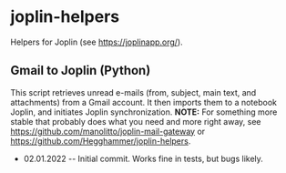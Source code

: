 # joplin-helpers
Helpers for Joplin (see https://joplinapp.org/).

## Gmail to Joplin (Python)
This script retrieves unread e-mails (from, subject, main text, and attachments) from a Gmail account. It then imports them to a notebook Joplin, and initiates Joplin synchronization. **NOTE:** For something more stable that probably does what you need and more right away, see https://github.com/manolitto/joplin-mail-gateway or https://github.com/Hegghammer/joplin-helpers.

- 02.01.2022 -- Initial commit. Works fine in tests, but bugs likely. 
